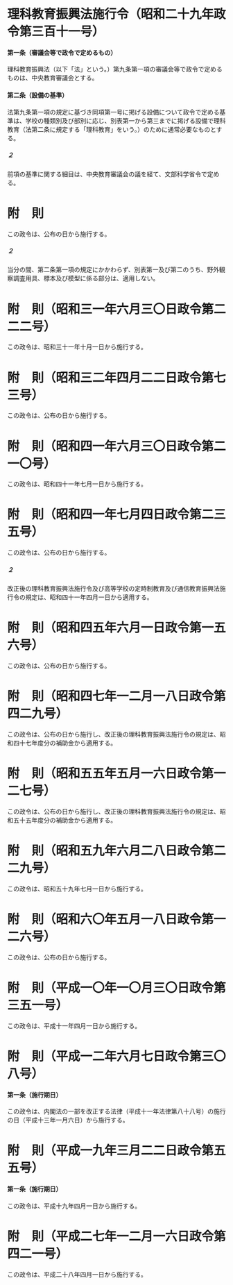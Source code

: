 # 理科教育振興法施行令（昭和二十九年政令第三百十一号）
#### 第一条（審議会等で政令で定めるもの）
理科教育振興法（以下「法」という。）第九条第一項の審議会等で政令で定めるものは、中央教育審議会とする。
#### 第二条（設備の基準）
法第九条第一項の規定に基づき同項第一号に掲げる設備について政令で定める基準は、学校の種類別及び部別に応じ、別表第一から第三までに掲げる設備で理科教育（法第二条に規定する「理科教育」をいう。）のために通常必要なものとする。
##### ２
前項の基準に関する細目は、中央教育審議会の議を経て、文部科学省令で定める。
# 附　則
この政令は、公布の日から施行する。
##### ２
当分の間、第二条第一項の規定にかかわらず、別表第一及び第二のうち、野外観察調査用具、標本及び模型に係る部分は、適用しない。
# 附　則（昭和三一年六月三〇日政令第二二二号）
この政令は、昭和三十一年十月一日から施行する。
# 附　則（昭和三二年四月二二日政令第七三号）
この政令は、公布の日から施行する。
# 附　則（昭和四一年六月三〇日政令第二一〇号）
この政令は、昭和四十一年七月一日から施行する。
# 附　則（昭和四一年七月四日政令第二三五号）
この政令は、公布の日から施行する。
##### ２
改正後の理科教育振興法施行令及び高等学校の定時制教育及び通信教育振興法施行令の規定は、昭和四十一年四月一日から適用する。
# 附　則（昭和四五年六月一日政令第一五六号）
この政令は、公布の日から施行する。
# 附　則（昭和四七年一二月一八日政令第四二九号）
この政令は、公布の日から施行し、改正後の理科教育振興法施行令の規定は、昭和四十七年度分の補助金から適用する。
# 附　則（昭和五五年五月一六日政令第一二七号）
この政令は、公布の日から施行し、改正後の理科教育振興法施行令の規定は、昭和五十五年度分の補助金から適用する。
# 附　則（昭和五九年六月二八日政令第二二九号）
この政令は、昭和五十九年七月一日から施行する。
# 附　則（昭和六〇年五月一八日政令第一二六号）
この政令は、公布の日から施行する。
# 附　則（平成一〇年一〇月三〇日政令第三五一号）
この政令は、平成十一年四月一日から施行する。
# 附　則（平成一二年六月七日政令第三〇八号）
#### 第一条（施行期日）
この政令は、内閣法の一部を改正する法律（平成十一年法律第八十八号）の施行の日（平成十三年一月六日）から施行する。
# 附　則（平成一九年三月二二日政令第五五号）
#### 第一条（施行期日）
この政令は、平成十九年四月一日から施行する。
# 附　則（平成二七年一二月一六日政令第四二一号）
この政令は、平成二十八年四月一日から施行する。
